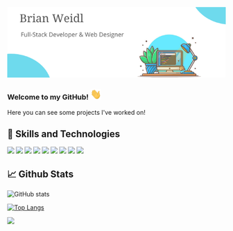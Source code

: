 

<img src="https://github.com/brianweidl/brianweidl/blob/main/githubbannerheader.png" width="900"/>


### Welcome to my GitHub! <img src="https://github.com/brianweidl/brianweidl/blob/main/wave.gif" height="25" width="25"/>


Here you can see some projects I've worked on!

## 🔧 Skills and Technologies

<p>
<img src="https://img.shields.io/badge/JavaScript-323330?style=for-the-badge&logo=javascript&logoColor=F7DF1E"/>
<img src="https://img.shields.io/badge/Python-14354C?style=for-the-badge&logo=python&logoColor=white"/>
<img src="https://img.shields.io/badge/HTML5-E34F26?style=for-the-badge&logo=html5&logoColor=white"/>
<img src="https://img.shields.io/badge/CSS3-1572B6?style=for-the-badge&logo=css3&logoColor=white"/>
<img src="https://img.shields.io/badge/PostgreSQL-316192?style=for-the-badge&logo=postgresql&logoColor=white"/>
<img src="https://img.shields.io/badge/MongoDB-4EA94B?style=for-the-badge&logo=mongodb&logoColor=white"/>
<img src="https://img.shields.io/badge/Express.js-404D59?style=for-the-badge"/>
<img src="https://img.shields.io/badge/React-20232A?style=for-the-badge&logo=react&logoColor=61DAFB"/>
<img src="https://img.shields.io/badge/React_Native-20232A?style=for-the-badge&logo=react&logoColor=61DAFB"/>


</p>

## 📈 Github Stats

![GitHub stats](https://github-readme-stats.vercel.app/api?username=brianweidl&show_icons=true)  

[![Top Langs](https://github-readme-stats.vercel.app/api/top-langs/?username=brianweidl)](https://github.com/anuraghazra/github-readme-stats)

<img src="https://img.shields.io/badge/Made%20with-Markdown-1f425f.svg">







